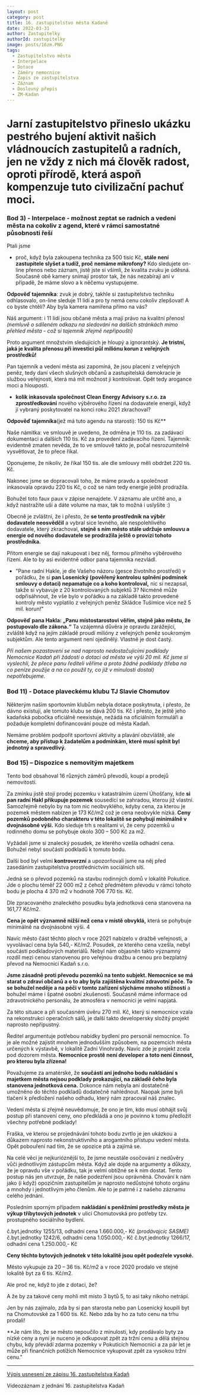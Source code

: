 ```yaml
---
layout: post
category: post
title: 16. zastupitelstvo města Kadaně
date: 2022-03-31
author: Zastupitelky
authorId: zastupitelky
image: posts/16zm.PNG
tags:
  - Zastupitelstvo města
  - Interpelace
  - Dotace
  - Záměry nemocnice
  - Zapis ze zastupitelstva
  - Záznam 
  - Doslovný přepis
  - ZM-Kadan
---
```


# Jarní zastupitelstvo přineslo ukázku pestrého bujení aktivit našich vládnoucích zastupitelů a radních, jen ne vždy z nich má člověk radost, oproti přírodě, která aspoň kompenzuje tuto civilizační pachuť moci.

### Bod 3) - Interpelace - možnost zeptat se radních a vedení města na cokoliv z agend, které v rámci samostatné působnosti řeší

Ptali jsme
- proč, když byla zakoupena technika za 500 tisíc Kč, **stále není zastupitele slyšet a tudíž, proč nemáme mikrofony?**
Kdo sledujete on-line přenos nebo záznam, jistě jste si všimli, že kvalita zvuku je úděsná. Současně obě kamery snímají prostor tak, že nás nezabírají ani v případě, že máme slovo a k něčemu vystupujeme. 

**Odpověď tajemníka**: zvuk je dobrý, takhle si zastupitelstvo techniku odhlasovalo, on-line sleduje 11 lidí a pro ty nemá cenu cokoliv zlepšovat! A co byste chtěli? Aby byla kamera namířena přímo na vás?

Náš argument: i 11 lidí jsou občané města a mají právo na kvalitní přenos! *(nemluvě o sdíleném odkazu na sledování na dalších stránkách mimo přehled města - což si tajemník zřejmě nepřipouští)*

Proto argument množstvím sledujících je hloupý a ignorantský. 
**Je tristní, jaká je kvalita přenosu při investici půl miliónu korun z veřejných prostředků!**

Pan tajemník a vedení města asi zapomíná, že jsou placeni z veřejných peněz, tedy daní všech slušných občanů a zastupitelská demokracie je službou veřejnosti, která má mít možnost ji kontrolovat. Opět tedy arogance moci a hlouposti. 

- **kolik inkasovala společnost Clean Energy Advisory s.r.o. za zprostředkování** nového výběrového řízení na dodavatele energií, když jí vybraný poskytovatel na konci roku 2021 zkrachoval?

**Odpověď tajemníka**(jež  má tuto agendu na starosti): 150 tis Kč**

Naše námitka: ve smlouvě je uvedeno, že odměna je 110 tis. za zadávací dokumentaci a dalších 110 tis. Kč za provedení zadávacího řízení.
Tajemník: evidentně zmaten nevěda, že to ve smlouvě takto je, počal nesrozumitelně vysvětlovat, že to přece říkal.

Oponujeme, že nikoliv, že říkal 150 tis. ale dle smlouvy měli obdržet 220 tis. Kč. 

Nakonec jsme se dopracovali toho, že máme pravdu a společnost inkasovala opravdu 220 tis Kč, o což se nám tedy energie ještě prodražila. 

Bohužel toto faux paux v zápise nenajdete. V záznamu ale určitě ano, a když nastražíte uši a dáte volume na max, tak to možná i uslyšíte :)

Obecně je zvláštní, že i přesto, že **se tento prostředník na výběr dodavatele neosvědčil** a vybral sice levného, ale nespolehlivého dodavatele, který zkrachoval, **stejně s ním město stále udržuje smlouvu a energie od nového dodavatele se prodražila ještě o provizi tohoto prostředníka.**

Přitom energie se dají nakupovat i bez něj, formou přímého výběrového řízení. Ale to by asi evidentně odbor pana tajemníka nezvládl.

- "Pane radní Hakle, je dle Vašeho názoru (gesce životního prostředí) v pořádku, že si **pan Losenický (pověřený kontrolou splnění podmínek smlouvy o dotaci) nepamatuje co a koho kontroloval,** nic si nezapsal, takže si vybavuje z 20 kontrolovaných subjektů 3? Nicméně může odpřisáhnout, že vše bylo v pořádku a na základě takto provedené kontroly město vyplatilo z veřejných peněz Skládce Tušimice více než 5 mil. korun!"

**Odpověď pana Hakla: „Panu místostarostovi věřím, stejně jako městu, že postupovalo dle zákona.“**
Ta vzájemná důvěra je opravdu zarážející, zvláště když na jejím základě proudí milióny z veřejných peněz soukromým subjektům. 
Ale tento argument není ojedinělý. Vlastně je dost častý. 

*Při našem pozastavení se nad naprosto nedostačujícími podklady Nemocnice Kadaň při žádosti o dotaci od města ve výši 20 mil. Kč jsme si vyslechli, že přece panu řediteli věříme a proto žádné podklady (třeba na co peníze použije a na co použil ty, co již v minulosti dostal) nepotřebujeme.* 

### Bod 11) - Dotace plaveckému klubu TJ Slavie Chomutov

Některým našim sportovním klubům nebyla dotace poskytnuta, i přesto, že dávno existují, ale tomuto klubu se dává 200 tis. Kč i přesto, že ještě jeho kadaňská pobočka oficiálně neexistuje, nežádá na oficiálním formuláři a požaduje kompletní dofinancování pouze od města Kadaň. 

Nemáme problém podpořit sportovní aktivity a plavání obzvláště, ale **chceme, aby přístup k žadatelům a podmínkám, které musí splnit byl jednotný a spravedlivý.**

### Bod 15) – Dispozice s nemovitým majetkem

Tento bod obsahoval 16 různých záměrů převodů, koupí a prodejů nemovitostí.

Za zmínku jistě stojí prodej pozemku v katastrálním území Úhošťany, kde **si pan radní Hakl přikupuje pozemek** sousedící se zahradou, kterou již vlastní. Samozřejmě nebylo by na tom nic neobvyklého, kdyby cena, za kterou je pozemek městem nabízen je 173 Kč/m2 což je cena neobvykle nízká. 
**Ceny pozemků podobného charakteru v této lokalitě se pohybují minimálně v dvojnásobné výši.** 
Kdo sleduje trh s realitami ví, že ceny pozemků u rodinného domu se pohybuje okolo 300 – 500 Kč za m2. 

Vyžádali jsme si znalecký posudek, ze kterého vzešla odhadní cena. Bohužel nebyl součástí podkladů k tomuto bodu.

Další bod byl velmi **kontroverzní** a upozorňovali jsme na něj před zasedáním zastupitelstva prostřednictvím sociálních sítí.

Jedná se o převod pozemků na stavbu rodinných domů v lokalitě Pokutice. Jde o plochu téměř 22 000 m2 z čehož předmětem převodu v rámci tohoto bodu je plocha 4 370 m2 v hodnotě 706 770 tis. Kč. 

Dle zpracovaného znaleckého posudku byla jednotková cena stanovena na 161,77 Kč/m2. 

**Cena je opět významně nižší než cena v místě obvyklá,** která se pohybuje minimálně na dvojnásobné výši. 4

Navíc město část těchto ploch v roce 2021 nabízelo v dražbě veřejnosti, a vyvolávací cena byla 540,- Kč/m2. 
Posudek, ze kterého cena vzešla, nebyl součástí podkladových materiálů. 
Nebyl nám objasněn takto významný rozdíl mezi cenou stanovenou pro veřejnou dražbu a cenou pro bezplatný převod na Nemocnici Kadaň s.r.o.

**Jsme zásadně proti převodu pozemků na tento subjekt. Nemocnice se má starat o zdraví občanů a o to aby byla zajištěna kvalitní zdravotní péče. To se bohužel neděje a na péči v tomto zařízení slýcháme mnoho stížností** a bohužel máme i špatné osobní zkušenosti. 
Současně máme informace od zdravotnického personálu, že atmosféra v nemocnici je velmi napjatá. 

Za této situace a při současném úvěru 270 mil. Kč, který si nemocnice vzala na rekonstrukci operačních sálů, je další takto developersky složitý projekt naprosto nepřípustný. 

Ředitel argumentuje potřebou nabídky bydlení pro personál nemocnice. 
To je ale možné zajistit mnohem jednodušším způsobem, na pozemcích města určených k výstavbě, v lokalitě Zadní Vinohrady. Navíc zde je projekt zcela pod dozorem města. 
**Nemocnice prostě není developer a toto není činnost, pro kterou byla zřízena!**

Považujeme za amatérské, že **součástí ani jednoho bodu nakládání s majetkem města nejsou podklady prokazující, na základě čeho byla stanovena jednotková cena.** Dokonce nám nebyla ani dostatečně umožněno do těchto podkladů dodatečně nahlédnout. Naopak jsme byli tlačeni k předložení našeho odhadu, který nám zpracoval náš znalec. 

Vedení města si zřejmě neuvědomuje, že ono je tím, kdo musí obhájit svůj postup při stanovení ceny, ono předkládá a ono je povinno k tomu předložit všechny potřebné podklady! 

Fraška, ve kterou se projednávání tohoto bodu zvrtlo je jen ukázkou a důkazem naprosto nekonstruktivního a arogantního přístupu vedení města. 
Opět pobouření nad tím, že se opozice ptá a zajímá se.

Na celé věci je nejkurióznější to, že jsme neustále osočováni z nedůvěry vůči jednotlivým zástupcům města. 
Když ale dojde na argumenty a důkazy, že je opravdu vše v pořádku, tak je velmi obtížné se k nim dostat. 
Tento postup nás jen utvrzuje, že naše podezření jsou oprávněná. 
Chování k nám jako (i když) opozičním zastupitelům je naprosto nedůstojné tohoto orgánu a mnohdy i jednotlivým jeho členům. Ale to je patrné i z našeho záznamu celého jednání.

Posledním sporným případem **nakládání s peněžními prostředky města je výkup tříbytových jednotek** v ulici Chomutovská pro potřeby tzv. prostupného sociálního bydlení.

č.byt.jednotky 1255/13, odhadní cena 1.660.000,- Kč *(prodávajcíc SASME)*
č.byt.jednotky 1242/6, odhadní cena 1.050.000,- Kč
č.byt.jednotky 1266/17, odhadní cena 1.250.000,- Kč

**Ceny těchto bytových jednotek v této lokalitě jsou opět podezřele vysoké.**

Město vykupuje za 20 – 36 tis. Kč/m2 a v roce 2020 prodalo ve stejné lokalitě byt za 6 tis. Kč/m2. 

Ale proč ne, když to jde z dotací, že?

A že by za takové ceny mohli mít místo 3 bytů 5, to asi taky nikoho netrápí. 

Jen by nás zajímalo, zda by si pan starosta nebo pan Losenický koupili byt na Chomutovské za 1 600 tis. Kč. Nebo zda by ho za tuto cenu na trhu prodali!

**Je nám líto, že se město nepoučilo z minulosti, kdy prodávalo byty za nízké ceny a nyní je nuceno je odkupovat zpět za tržní cenu a dělá stejnou chybu, kdy převádí zdarma pozemky v Pokuticích Nemocnici a za pár let je může při finančních potížích Nemocnice vykupovat zpět za vysokou tržní cenu."


---------------------------

[Výpis usnesení ze zápisu 16. zastupitelstva Kadaň](https://www.mesto-kadan.cz/cs/mesto/zastupitelstvo-mesta/usneseni-zastupitelstva-mesta.html)

Videozáznam z jednání 16. zastupitelstva Kadaň

<script src="https://fast.wistia.com/embed/medias/wbya6al6h0.jsonp" async></script><script src="https://fast.wistia.com/assets/external/E-v1.js" async></script><div class="wistia_responsive_padding" style="padding:56.25% 0 0 0;position:relative;"><div class="wistia_responsive_wrapper" style="height:100%;left:0;position:absolute;top:0;width:100%;"><div class="wistia_embed wistia_async_wbya6al6h0 videoFoam=true" style="height:100%;position:relative;width:100%"><div class="wistia_swatch" style="height:100%;left:0;opacity:0;overflow:hidden;position:absolute;top:0;transition:opacity 200ms;width:100%;"><img src="https://fast.wistia.com/embed/medias/wbya6al6h0/swatch" style="filter:blur(5px);height:100%;object-fit:contain;width:100%;" alt="" aria-hidden="true" onload="this.parentNode.style.opacity=1;" /></div></div></div></div>

[Doslovný přepis jednání]


---------------------------

Záznamy z jednání ZM Kadaň jsou pořizovány za účelem zákonného práva informovanosti občanů města.

Budou upraveny pouze v případě nutné ochrany osobních údajů anonymizací a budou archivovány na tomto webu po dobu funkčního období našich zastupitelů.

Přítomní účastníci veřejného jednání ZM mají právo na podávání námitek proti takovému zpracování ve smyslu § 21 zákona o ochraně osobních údajů či podání stížnosti u dozorového úřadu.

Pokud máte pocit, že je na záznamu něco, co by tam ze zákona být nemělo - napište nám na naše kontakty, děkujeme.






